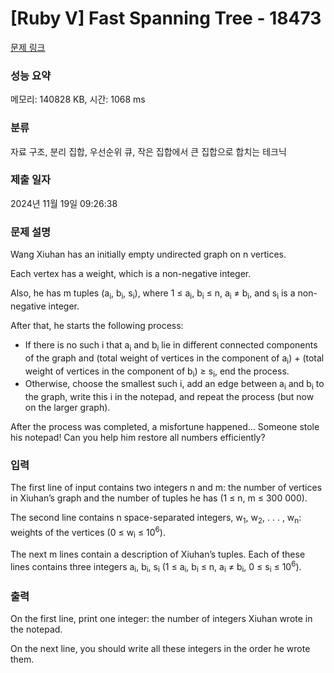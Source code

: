 # [Ruby V] Fast Spanning Tree - 18473 

[문제 링크](https://www.acmicpc.net/problem/18473) 

### 성능 요약

메모리: 140828 KB, 시간: 1068 ms

### 분류

자료 구조, 분리 집합, 우선순위 큐, 작은 집합에서 큰 집합으로 합치는 테크닉

### 제출 일자

2024년 11월 19일 09:26:38

### 문제 설명

<p>Wang Xiuhan has an initially empty undirected graph on n vertices.</p>

<p>Each vertex has a weight, which is a non-negative integer.</p>

<p>Also, he has m tuples (a<sub>i</sub>, b<sub>i</sub>, s<sub>i</sub>), where 1 ≤ a<sub>i</sub>, b<sub>i</sub> ≤ n, a<sub>i</sub> ≠ b<sub>i</sub>, and s<sub>i</sub> is a non-negative integer.</p>

<p>After that, he starts the following process:</p>

<ul>
	<li>If there is no such i that a<sub>i</sub> and b<sub>i</sub> lie in different connected components of the graph and (total weight of vertices in the component of a<sub>i</sub>) + (total weight of vertices in the component of b<sub>i</sub>) ≥ s<sub>i</sub>, end the process.</li>
	<li>Otherwise, choose the smallest such i, add an edge between a<sub>i</sub> and b<sub>i</sub> to the graph, write this i in the notepad, and repeat the process (but now on the larger graph).</li>
</ul>

<p>After the process was completed, a misfortune happened... Someone stole his notepad! Can you help him restore all numbers efficiently?</p>

### 입력 

 <p>The first line of input contains two integers n and m: the number of vertices in Xiuhan’s graph and the number of tuples he has (1 ≤ n, m ≤ 300 000).</p>

<p>The second line contains n space-separated integers, w<sub>1</sub>, w<sub>2</sub>, . . . , w<sub>n</sub>: weights of the vertices (0 ≤ w<sub>i</sub> ≤ 10<sup>6</sup>).</p>

<p>The next m lines contain a description of Xiuhan’s tuples. Each of these lines contains three integers a<sub>i</sub>, b<sub>i</sub>, s<sub>i</sub> (1 ≤ a<sub>i</sub>, b<sub>i</sub> ≤ n, a<sub>i</sub> ≠ b<sub>i</sub>, 0 ≤ s<sub>i</sub> ≤ 10<sup>6</sup>).</p>

### 출력 

 <p>On the first line, print one integer: the number of integers Xiuhan wrote in the notepad.</p>

<p>On the next line, you should write all these integers in the order he wrote them.</p>

